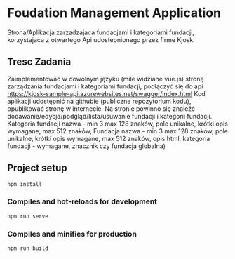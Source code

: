 # Foudation Management Application
Strona/Aplikacja zarzadzajaca fundacjami i kategoriami fundacji, korzystajaca z otwartego Api udostepnionego przez firme Kjosk.

## Tresc Zadania
Zaimplementować w dowolnym języku (mile widziane vue.js) stronę zarządzania fundacjami i kategoriami fundacji, podłączyć się do api https://kjosk-sample-api.azurewebsites.net/swagger/index.html
Kod aplikacji udostępnić na githubie (publiczne repozytorium kodu), opublikować stronę w internecie.
Na stronie powinno się znaleźć - dodawanie/edycja/podgląd/lista/usuwanie fundacji i kategorii fundacji. 
Kategoria fundacji 
    nazwa - min 3 max 128 znaków, pole unikalne, 
    krótki opis wymagane, max 512 znaków,
Fundacja 
    nazwa - min 3 max 128 znaków, pole unikalne, 
    krótki opis wymagane, max 512 znaków, 
    opis html,
    kategoria fundacji - wymagane,
    znacznik czy fundacja globalna)

## Project setup
```
npm install
```

### Compiles and hot-reloads for development
```
npm run serve
```

### Compiles and minifies for production
```
npm run build
```
